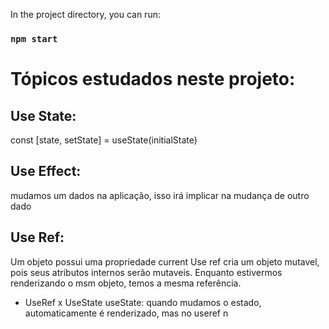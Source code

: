 In the project directory, you can run:

### `npm start`


# Tópicos estudados neste projeto:

## Use State:

const [state, setState] = useState(initialState)


## Use Effect:

mudamos um dados na aplicação, isso irá implicar na mudança de outro dado

## Use Ref:

Um objeto possui uma propriedade current 
Use ref cria um objeto mutavel, pois seus atributos internos serão mutaveis. Enquanto estivermos renderizando o msm objeto, temos a mesma referência.

- UseRef x UseState
useState: quando mudamos o estado, automaticamente é renderizado, mas no useref n

